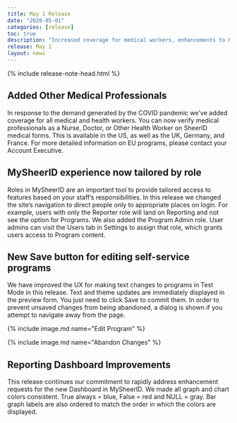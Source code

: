 ```yaml
---
title: May 1 Release
date: "2020-05-01"
categories: [release]
toc: true
description: "Increased coverage for medical workers, enhancements to MySheerID roles, and reporting improvements."
release: May 1
layout: news
---
```


{% include release-note-head.html %}


## Added Other Medical Professionals

In response to the demand generated by the COVID pandemic we've added coverage for all medical and health workers. You can now verify medical professionals as a Nurse, Doctor, or Other Health Worker on SheerID medical forms. This is available in the US, as well as the UK, Germany, and France. For more detailed information on EU programs, please contact your Account Executive. 

## MySheerID experience now tailored by role

Roles in MySheerID are an important tool to provide tailored access to features based on your staff’s responsibilities. In this release we changed the site’s navigation to direct people only to appropriate places on login. For example, users with only the Reporter role will land on Reporting and not see the option for Programs. We also added the Program Admin role. User admins can visit the Users tab in Settings to assign that role, which grants users access to Program content. 

## New Save button for editing self-service programs

We have improved the UX for making text changes to programs in Test Mode in this release. Text and theme updates are immediately displayed in the preview form. You just need to click Save to commit them. In order to prevent unsaved changes from being abandoned, a dialog is shown if you attempt to navigate away from the page. 

{% include image.md name="Edit Program" %}

{% include image.md name="Abandon Changes" %}


## Reporting Dashboard Improvements

This release continues our commitment to rapidly address enhancement requests for the new Dashboard in MySheerID. We made all graph and chart colors consistent. True always = blue, False = red and NULL = gray. Bar graph labels are also ordered to match the order in which the colors are displayed.



